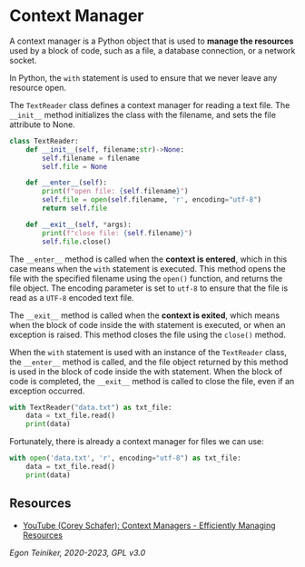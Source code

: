 # Context Manager 

A context manager is a Python object that is used to **manage the resources** used by a block of code, 
such as a file, a database connection, or a network socket.

In Python, the `with` statement is used to ensure that we never leave any resource open.

The `TextReader` class defines a context manager for reading a text file. 
The `__init__` method initializes the class with the filename, and sets the file 
attribute to None.

```Python
class TextReader:
    def __init__(self, filename:str)->None:
        self.filename = filename
        self.file = None

    def __enter__(self):
        print(f"open file: {self.filename}")
        self.file = open(self.filename, 'r', encoding="utf-8")
        return self.file

    def __exit__(self, *args):
        print(f"close file: {self.filename}")
        self.file.close()
```

The `__enter__` method is called when the **context is entered**, which in 
this case means when the `with` statement is executed. 
This method opens the file with the specified filename using the `open()` function, 
and returns the file object. 
The encoding parameter is set to `utf-8` to ensure that the file is read as a 
`UTF-8` encoded text file.

The `__exit__` method is called when the **context is exited**, which means when 
the block of code inside the with statement is executed, or when an exception is 
raised. This method closes the file using the `close()` method.

When the `with` statement is used with an instance of the `TextReader` class, 
the `__enter__` method is called, and the file object returned by this method is 
used in the block of code inside the with statement. 
When the block of code is completed, the `__exit__` method is called to close 
the file, even if an exception occurred.

```Python
with TextReader("data.txt") as txt_file:
    data = txt_file.read()
    print(data)
```

Fortunately, there is already a context manager for files we can use:

```Python
with open('data.txt', 'r', encoding="utf-8") as txt_file:
    data = txt_file.read()
    print(data)
```


## Resources
* [YouTube (Corey Schafer): Context Managers - Efficiently Managing Resources](https://youtu.be/-aKFBoZpiqA)

*Egon Teiniker, 2020-2023, GPL v3.0*